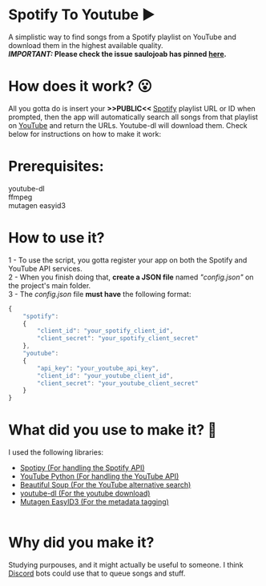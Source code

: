 # Spotify To Youtube ▶
A simplistic way to find songs from a Spotify playlist on YouTube and download them in the highest available quality.<br>
<b><i>IMPORTANT:</i> Please check the issue saulojoab has pinned <a href="https://github.com/saulojoab/Spotify-To-Youtube/issues">here</a>.</b>

# How does it work? 😮
All you gotta do is insert your <b> >>PUBLIC<< </b> <a href="http://www.spotify.com">Spotify</a> playlist URL or ID when prompted, then the app will automatically search all songs from that playlist on <a href="http://youtube.com">YouTube</a> and return the URLs. Youtube-dl will download them. Check below for instructions on how to make it work:

# Prerequisites:
youtube-dl<br>
ffmpeg<br>
mutagen easyid3

# How to use it?
1 - To use the script, you gotta register your app on both the Spotify and YouTube API services.<br>
2 - When you finish doing that, <b>create a JSON file</b> named <i>"config.json"</i> on the project's main folder.<br>
3 - The <i>config.json</i> file <b>must have</b> the following format:
```js
{
    "spotify":
    {
        "client_id": "your_spotify_client_id",
        "client_secret": "your_spotify_client_secret"
    },
    "youtube":
    {
        "api_key": "your_youtube_api_key",
        "client_id": "your_youtube_client_id",
        "client_secret": "your_youtube_client_secret"
    }
}
```

# What did you use to make it? :thinking:
I used the following libraries:<br>
  - <a href="https://github.com/plamere/spotipy">Spotipy (For handling the Spotify API)</a>
  - <a href="https://github.com/rohitkhatri/youtube-python">YouTube Python (For handling the YouTube API)</a>
  - <a href="https://www.crummy.com/software/BeautifulSoup/bs4/doc/">Beautiful Soup (For the YouTube alternative search)</a>
  - <a href="https://github.com/ytdl-org/youtube-dl">youtube-dl (For the youtube download)</a>
  - <a href="https://github.com/quodlibet/mutagen/blob/master/mutagen/easyid3.py">Mutagen EasyID3 (For the metadata tagging)</a><br><br>

# Why did you make it?
Studying purpouses, and it might actually be useful to someone. I think <a href="http://discord.app">Discord</a> bots could use that to queue songs and stuff. 
